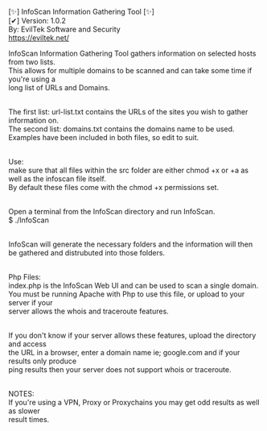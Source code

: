 [✨] InfoScan Information Gathering Tool [✨]<br>
[✔] Version: 1.0.2<br>
By: EvilTek Software and Security<br>
https://eviltek.net/<br>

InfoScan Information Gathering Tool gathers information on selected hosts from two lists.<br>
This allows for multiple domains to be scanned and can take some time if you're using a<br>
long list of URLs and Domains.<br><br>

The first list: url-list.txt contains the URLs of the sites you wish to gather information on.<br>
The second list: domains.txt contains the domains name to be used.<br>
Examples have been included in both files, so edit to suit.<br><br>

Use:<br>
make sure that all files within the src folder are either chmod +x or +a as well as the infoscan file itself.<br>
By default these files come with the chmod +x permissions set.<br><br>

Open a terminal from the InfoScan directory and run InfoScan.<br>
$ ./InfoScan<br><br>

InfoScan will generate the necessary folders and the information will then be gathered
and distrubuted into those folders.<br><br>

Php Files:<br>
index.php is the InfoScan Web UI and can be used to scan a single domain.<br>
You must be running Apache with Php to use this file, or upload to your server if your<br>
server allows the whois and traceroute features.<br><br>

If you don't know if your server allows these features, upload the directory and access<br>
the URL in a browser, enter a domain name ie; google.com and if your results only produce<br>
ping results then your server does not support whois or traceroute.<br><br>

NOTES:<br>
If you're using a VPN, Proxy or Proxychains you may get odd results as well as slower<br>
result times.<br>
